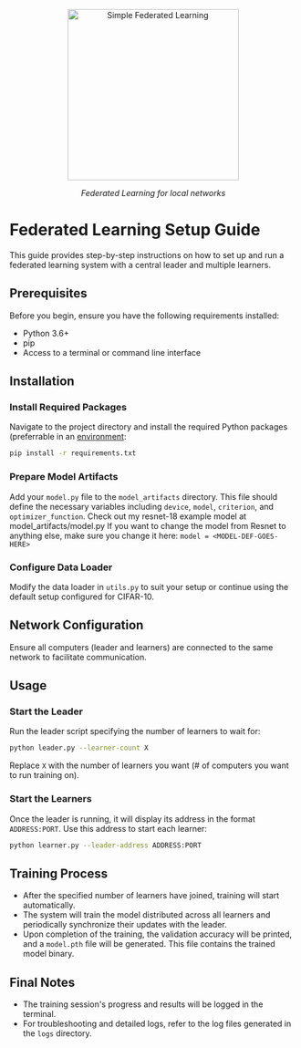 <p align="center">
  <img src="https://github.com/omkaark/simple-federated-learning/assets/20964404/2a098f38-c7d0-4cc3-9f51-a1af8ecd835a" height="300" alt="Simple Federated Learning" />
</p>
<p align="center">
  <em>Federated Learning for local networks</em>
</p>

# Federated Learning Setup Guide

This guide provides step-by-step instructions on how to set up and run a federated learning system with a central leader and multiple learners.

## Prerequisites

Before you begin, ensure you have the following requirements installed:

- Python 3.6+
- pip
- Access to a terminal or command line interface

## Installation

### Install Required Packages

Navigate to the project directory and install the required Python packages (preferrable in an [environment](https://docs.python.org/3/library/venv.html):

```bash
pip install -r requirements.txt
```

### Prepare Model Artifacts

Add your `model.py` file to the `model_artifacts` directory. This file should define the necessary variables including `device`, `model`, `criterion`, and `optimizer_function`. Check out my resnet-18 example model at model_artifacts/model.py If you want to change the model from Resnet to anything else, make sure you change it here: `model = <MODEL-DEF-GOES-HERE>`

### Configure Data Loader

Modify the data loader in `utils.py` to suit your setup or continue using the default setup configured for CIFAR-10.

## Network Configuration

Ensure all computers (leader and learners) are connected to the same network to facilitate communication.

## Usage

### Start the Leader

Run the leader script specifying the number of learners to wait for:

```bash
python leader.py --learner-count X
```

Replace `X` with the number of learners you want (# of computers you want to run training on).

### Start the Learners

Once the leader is running, it will display its address in the format `ADDRESS:PORT`. Use this address to start each learner:

```bash
python learner.py --leader-address ADDRESS:PORT
```

## Training Process

- After the specified number of learners have joined, training will start automatically.
- The system will train the model distributed across all learners and periodically synchronize their updates with the leader.
- Upon completion of the training, the validation accuracy will be printed, and a `model.pth` file will be generated. This file contains the trained model binary.

## Final Notes

- The training session's progress and results will be logged in the terminal.
- For troubleshooting and detailed logs, refer to the log files generated in the `logs` directory.
